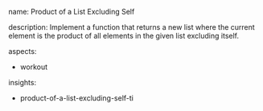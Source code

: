 name: Product of a List Excluding Self

description: Implement a function that returns a new list where the current element is the product of all elements in the given list excluding itself.

aspects:
  - workout

insights:
  - product-of-a-list-excluding-self-ti